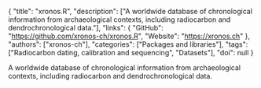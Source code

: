 {
  "title": "xronos.R",
  "description": ["A worldwide database of chronological information from archaeological contexts, including radiocarbon and dendrochronological data."],
  "links": {
    "GitHub": "https://github.com/xronos-ch/xronos.R",
    "Website": "https://xronos.ch"
  },
  "authors": ["xronos-ch"],
  "categories": ["Packages and libraries"],
  "tags": ["Radiocarbon dating, calibration and sequencing", "Datasets"],
  "doi": null
}

<!-- Generated by csv2md.R – do not edit by hand -->

A worldwide database of chronological information from archaeological contexts, including radiocarbon and dendrochronological data.